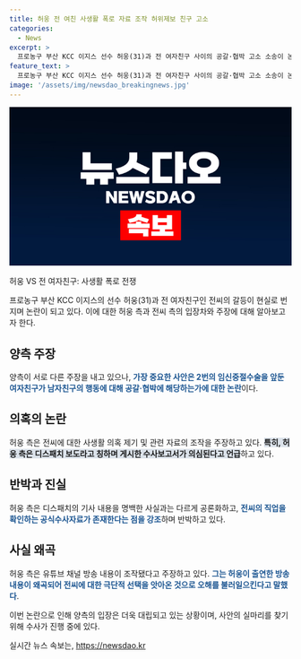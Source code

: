 ```yaml
---
title: 허웅 전 여친 사생활 폭로 자료 조작 허위제보 친구 고소
categories:
  - News
excerpt: >
  프로농구 부산 KCC 이지스 선수 허웅(31)과 전 여자친구 사이의 공갈·협박 고소 소송이 논란을 빚고 있다. 노 변호사는 전씨의 2차 가해 주장에 대해 사생활 폭로 자료 조작 의혹 제기하며 반박했다. 또한, 유튜브 채널 방송 내용도 조작됐다고 주장했다. 그리고 2차 가해에 대한 엄정 대응을 강조하며 전씨의 옛 친구를 허위사실 적시 명예훼손으로 고소할 예정이라고 밝혔다. 현재 양측이 진실 공방을 이어가는 가운데 논란이 가중되고 있다.
feature_text: >
  프로농구 부산 KCC 이지스 선수 허웅(31)과 전 여자친구 사이의 공갈·협박 고소 소송이 논란을 빚고 있다. 노 변호사는 전씨의 2차 가해 주장에 대해 사생활 폭로 자료 조작 의혹 제기하며 반박했다. 또한, 유튜브 채널 방송 내용도 조작됐다고 주장했다. 그리고 2차 가해에 대한 엄정 대응을 강조하며 전씨의 옛 친구를 허위사실 적시 명예훼손으로 고소할 예정이라고 밝혔다. 현재 양측이 진실 공방을 이어가는 가운데 논란이 가중되고 있다.
image: '/assets/img/newsdao_breakingnews.jpg'
---
```


<p><img src="/assets/img/newsdao_breakingnews.jpg" alt="cryptoinkorea 속보" /></p>

<p>허웅 VS 전 여자친구: 사생활 폭로 전쟁</p>

<p>프로농구 부산 KCC 이지스의 선수 허웅(31)과 전 여자친구인 전씨의 갈등이 현실로 번지며 논란이 되고 있다. 이에 대한 허웅 측과 전씨 측의 입장차와 주장에 대해 알아보고자 한다. </p>

<h2 data-ke-size="size26">양측 주장</h2>

<p>양측이 서로 다른 주장을 내고 있으나, <b><span style="color: #1a5490;">가장 중요한 사안은 2번의 임신중절수술을 앞둔 여자친구가 남자친구의 행동에 대해 공갈·협박에 해당하는가에 대한 논란</span></b>이다.</p>

<h2 data-ke-size="size26">의혹의 논란</h2>

<p>허웅 측은 전씨에 대한 사생활 의혹 제기 및 관련 자료의 조작을 주장하고 있다. <b><span style="background-color: #21538527;">특히, 허웅 측은 디스패치 보도라고 칭하며 게시한 수사보고서가 의심된다고 언급</span></b>하고 있다. </p>

<h2 data-ke-size="size26">반박과 진실</h2>

<p>허웅 측은 디스패치의 기사 내용을 명백한 사실과는 다르게 공론화하고, <b><span style="color: #1a5490;">전씨의 직업을 확인하는 공식수사자료가 존재한다는 점을 강조</span></b>하며 반박하고 있다.</p>

<h2 data-ke-size="size26">사실 왜곡</h2>

<p>허웅 측은 유튜브 채널 방송 내용이 조작됐다고 주장하고 있다. <b><span style="color: #1a5490;">그는 허웅이 출연한 방송 내용이 왜곡되어 전씨에 대한 극단적 선택을 앗아온 것으로 오해를 불러일으킨다고 말했다</span></b>.</p>

<p>이번 논란으로 인해 양측의 입장은 더욱 대립되고 있는 상황이며, 사안의 실마리를 찾기 위해 수사가 진행 중에 있다. </p>
실시간 뉴스 속보는, <a href="https://newsdao.kr" rel="dofollow">https://newsdao.kr</a>



